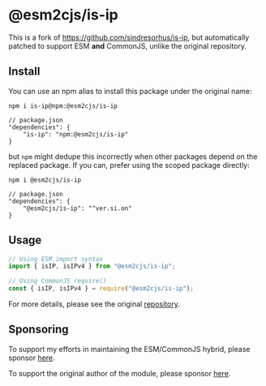 # @esm2cjs/is-ip

This is a fork of https://github.com/sindresorhus/is-ip, but automatically patched to support ESM **and** CommonJS, unlike the original repository.

## Install

You can use an npm alias to install this package under the original name:

```
npm i is-ip@npm:@esm2cjs/is-ip
```

```jsonc
// package.json
"dependencies": {
    "is-ip": "npm:@esm2cjs/is-ip"
}
```

but `npm` might dedupe this incorrectly when other packages depend on the replaced package. If you can, prefer using the scoped package directly:

```
npm i @esm2cjs/is-ip
```

```jsonc
// package.json
"dependencies": {
    "@esm2cjs/is-ip": "^ver.si.on"
}
```

## Usage

```js
// Using ESM import syntax
import { isIP, isIPv4 } from "@esm2cjs/is-ip";

// Using CommonJS require()
const { isIP, isIPv4 } = require("@esm2cjs/is-ip");
```

For more details, please see the original [repository](https://github.com/sindresorhus/is-ip).

## Sponsoring

To support my efforts in maintaining the ESM/CommonJS hybrid, please sponsor [here](https://github.com/sponsors/AlCalzone).

To support the original author of the module, please sponsor [here](https://github.com/sindresorhus/is-ip).
